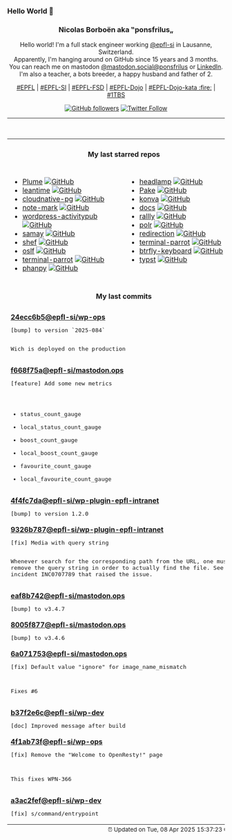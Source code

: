 ### Hello World 👋

<p align="center">
  <!-- use https://avatars.githubusercontent.com/u/176002?v=4 for your default github picture 
  <img src="https://raw.githubusercontent.com/ponsfrilus/ponsfrilus/master/img/ponsfrilus.png" title="Nicolas Borboën aka ‟ponsfrilus„" alt="Nicolas Borboën aka ‟ponsfrilus„" /> -->
  <h3 align="center">
    Nicolas Borboën aka ‟ponsfrilus„
  </h3>
  <p align="center">
    Hello world! I'm a full stack engineer working <a href="https://github.com/epfl-si">@epfl-si</a> in Lausanne, Switzerland.
    <br />Apparently, I'm hanging around on GitHub since 15 years and 3 months.
    <br />You can reach me on mastodon <a href="https://mastodon.social/@ponsfrilus" rel="me">@mastodon.social@ponsfrilus</a> or <a href="http://linkedin.com/in/nicolasborboen">LinkedIn</a>.
    <br />I'm also a teacher, a bots breeder, a happy husband and father of 2.
  </p>
  <p align="center">
    <a href="https://www.epfl.ch">#EPFL</a> | 
    <a href="https://github.com/epfl-si/">#EPFL-SI</a> | 
    <a href="https://github.com/epfl-fsd">#EPFL-FSD</a> | 
    <a href="https://github.com/topics/epfl-dojo">#EPFL-Dojo</a> | 
    <a href="https://github.com/topics/epfl-dojo-kata">#EPFL-Dojo-kata :fire:</a> | 
    <a href="https://en.wikipedia.org/wiki/Indentation_style#Variant:_1TBS_(OTBS)">#1TBS</a>
  </p>
  <p align="center">
    <a href="https://github.com/ponsfrilus"><img alt="GitHub followers" src="https://img.shields.io/github/followers/ponsfrilus?label=Follow%20me%20on%20github&style=social"></a>
    <a href="https://twitter.com/ponsfrilus"><img alt="Twitter Follow" src="https://img.shields.io/twitter/follow/ponsfrilus?label=follow%20me%20on%20twitter&style=social"></a>
  </p>
  </p><hr><table align="center">
<tr>
<td colspan="2" align="center"><h4>My last starred repos</h4></td>
</tr>
<tr>
<td valign="top">
<ul>
<li>
<a href="https://github.com/Plume-org/Plume" title="Federated blogging application, thanks to ActivityPub (now on https://git.joinplu.me/ — this is just a mirror)" target="_blank">Plume</a>&nbsp;<a href="https://github.com/Plume-org/Plume" title="Federated blogging application, thanks to ActivityPub (now on https://git.joinplu.me/ — this is just a mirror)" target="_blank"><img src="https://img.shields.io/github/stars/Plume-org/Plume?style=social" alt="GitHub"></a>
</li>
<li>
<a href="https://github.com/Leantime/leantime" title="Leantime is a goals focused project management system for non-project managers. Building with ADHD, Autism, and dyslexia in mind." target="_blank">leantime</a>&nbsp;<a href="https://github.com/Leantime/leantime" title="Leantime is a goals focused project management system for non-project managers. Building with ADHD, Autism, and dyslexia in mind." target="_blank"><img src="https://img.shields.io/github/stars/Leantime/leantime?style=social" alt="GitHub"></a>
</li>
<li>
<a href="https://github.com/cloudnative-pg/cloudnative-pg" title="CloudNativePG is a comprehensive platform designed to seamlessly manage PostgreSQL databases within Kubernetes environments, covering the entire operational lifecycle from initial deployment to ongoing maintenance" target="_blank">cloudnative-pg</a>&nbsp;<a href="https://github.com/cloudnative-pg/cloudnative-pg" title="CloudNativePG is a comprehensive platform designed to seamlessly manage PostgreSQL databases within Kubernetes environments, covering the entire operational lifecycle from initial deployment to ongoing maintenance" target="_blank"><img src="https://img.shields.io/github/stars/cloudnative-pg/cloudnative-pg?style=social" alt="GitHub"></a>
</li>
<li>
<a href="https://github.com/enchant97/note-mark" title="Note Mark is a lighting fast and minimal; web-based Markdown notes app." target="_blank">note-mark</a>&nbsp;<a href="https://github.com/enchant97/note-mark" title="Note Mark is a lighting fast and minimal; web-based Markdown notes app." target="_blank"><img src="https://img.shields.io/github/stars/enchant97/note-mark?style=social" alt="GitHub"></a>
</li>
<li>
<a href="https://github.com/Automattic/wordpress-activitypub" title="ActivityPub for WordPress" target="_blank">wordpress-activitypub</a>&nbsp;<a href="https://github.com/Automattic/wordpress-activitypub" title="ActivityPub for WordPress" target="_blank"><img src="https://img.shields.io/github/stars/Automattic/wordpress-activitypub?style=social" alt="GitHub"></a>
</li>
<li>
<a href="https://github.com/anandbaburajan/samay" title="Find a time which works for everyone" target="_blank">samay</a>&nbsp;<a href="https://github.com/anandbaburajan/samay" title="Find a time which works for everyone" target="_blank"><img src="https://img.shields.io/github/stars/anandbaburajan/samay?style=social" alt="GitHub"></a>
</li>
<li>
<a href="https://github.com/eduardoagarcia/shef" title="Shef is a powerful CLI framework for cooking up dynamic shell recipes." target="_blank">shef</a>&nbsp;<a href="https://github.com/eduardoagarcia/shef" title="Shef is a powerful CLI framework for cooking up dynamic shell recipes." target="_blank"><img src="https://img.shields.io/github/stars/eduardoagarcia/shef?style=social" alt="GitHub"></a>
</li>
<li>
<a href="https://github.com/epfl-fsd/oslf" title="null" target="_blank">oslf</a>&nbsp;<a href="https://github.com/epfl-fsd/oslf" title="null" target="_blank"><img src="https://img.shields.io/github/stars/epfl-fsd/oslf?style=social" alt="GitHub"></a>
</li>
<li>
<a href="https://github.com/kz6fittycent/terminal-parrot" title="null" target="_blank">terminal-parrot</a>&nbsp;<a href="https://github.com/kz6fittycent/terminal-parrot" title="null" target="_blank"><img src="https://img.shields.io/github/stars/kz6fittycent/terminal-parrot?style=social" alt="GitHub"></a>
</li>
<li>
<a href="https://github.com/cheeaun/phanpy" title="A minimalistic opinionated Mastodon web client" target="_blank">phanpy</a>&nbsp;<a href="https://github.com/cheeaun/phanpy" title="A minimalistic opinionated Mastodon web client" target="_blank"><img src="https://img.shields.io/github/stars/cheeaun/phanpy?style=social" alt="GitHub"></a>
</li>
</ul>
<img width="450" height="1" /></td>
<td valign="top">
<ul>
<li>
<a href="https://github.com/kubernetes-sigs/headlamp" title="A Kubernetes web UI that is fully-featured, user-friendly and extensible" target="_blank">headlamp</a>&nbsp;<a href="https://github.com/kubernetes-sigs/headlamp" title="A Kubernetes web UI that is fully-featured, user-friendly and extensible" target="_blank"><img src="https://img.shields.io/github/stars/kubernetes-sigs/headlamp?style=social" alt="GitHub"></a>
</li>
<li>
<a href="https://github.com/tw93/Pake" title="🤱🏻 Turn any webpage into a desktop app with Rust.  🤱🏻 利用 Rust 轻松构建轻量级多端桌面应用" target="_blank">Pake</a>&nbsp;<a href="https://github.com/tw93/Pake" title="🤱🏻 Turn any webpage into a desktop app with Rust.  🤱🏻 利用 Rust 轻松构建轻量级多端桌面应用" target="_blank"><img src="https://img.shields.io/github/stars/tw93/Pake?style=social" alt="GitHub"></a>
</li>
<li>
<a href="https://github.com/konvajs/konva" title="Konva.js is an HTML5 Canvas JavaScript framework that extends the 2d context by enabling canvas interactivity for desktop and mobile applications." target="_blank">konva</a>&nbsp;<a href="https://github.com/konvajs/konva" title="Konva.js is an HTML5 Canvas JavaScript framework that extends the 2d context by enabling canvas interactivity for desktop and mobile applications." target="_blank"><img src="https://img.shields.io/github/stars/konvajs/konva?style=social" alt="GitHub"></a>
</li>
<li>
<a href="https://github.com/suitenumerique/docs" title="A collaborative note taking, wiki and documentation platform that scales. Built with Django and React. Opensource alternative to Notion or Outline." target="_blank">docs</a>&nbsp;<a href="https://github.com/suitenumerique/docs" title="A collaborative note taking, wiki and documentation platform that scales. Built with Django and React. Opensource alternative to Notion or Outline." target="_blank"><img src="https://img.shields.io/github/stars/suitenumerique/docs?style=social" alt="GitHub"></a>
</li>
<li>
<a href="https://github.com/lukevella/rallly" title="Rallly is an open-source scheduling and collaboration tool designed to make organizing events and meetings easier." target="_blank">rallly</a>&nbsp;<a href="https://github.com/lukevella/rallly" title="Rallly is an open-source scheduling and collaboration tool designed to make organizing events and meetings easier." target="_blank"><img src="https://img.shields.io/github/stars/lukevella/rallly?style=social" alt="GitHub"></a>
</li>
<li>
<a href="https://github.com/cydrobolt/polr" title=":aerial_tramway: A modern, powerful, and robust URL shortener" target="_blank">polr</a>&nbsp;<a href="https://github.com/cydrobolt/polr" title=":aerial_tramway: A modern, powerful, and robust URL shortener" target="_blank"><img src="https://img.shields.io/github/stars/cydrobolt/polr?style=social" alt="GitHub"></a>
</li>
<li>
<a href="https://github.com/johngodley/redirection" title="Manage all your WordPress 301 redirects and monitor 404 errors" target="_blank">redirection</a>&nbsp;<a href="https://github.com/johngodley/redirection" title="Manage all your WordPress 301 redirects and monitor 404 errors" target="_blank"><img src="https://img.shields.io/github/stars/johngodley/redirection?style=social" alt="GitHub"></a>
</li>
<li>
<a href="https://github.com/jmhobbs/terminal-parrot" title="null" target="_blank">terminal-parrot</a>&nbsp;<a href="https://github.com/jmhobbs/terminal-parrot" title="null" target="_blank"><img src="https://img.shields.io/github/stars/jmhobbs/terminal-parrot?style=social" alt="GitHub"></a>
</li>
<li>
<a href="https://github.com/SolidHal/btrfly-keyboard" title="small dactyl with the halves squished together" target="_blank">btrfly-keyboard</a>&nbsp;<a href="https://github.com/SolidHal/btrfly-keyboard" title="small dactyl with the halves squished together" target="_blank"><img src="https://img.shields.io/github/stars/SolidHal/btrfly-keyboard?style=social" alt="GitHub"></a>
</li>
<li>
<a href="https://github.com/typst/typst" title="A new markup-based typesetting system that is powerful and easy to learn." target="_blank">typst</a>&nbsp;<a href="https://github.com/typst/typst" title="A new markup-based typesetting system that is powerful and easy to learn." target="_blank"><img src="https://img.shields.io/github/stars/typst/typst?style=social" alt="GitHub"></a>
</li>
</ul>
<img width="450" height="1" /></td>
</tr>
<tr>
<td colspan="2" align="center"><h4>My last commits</h4></td>
</tr>
<tr>
        <td colspan="2">
          <div><strong><a href="https://api.github.com/repos/epfl-si/wp-ops/commits/24ecc6b5d5c5adb939f3abddbcfbd63a24e21b90" title="2025-04-08T07:29:45.000+02:00" target="_blank">24ecc6b5</a><a href="https://github.com/epfl-si">@epfl-si</a><a href="https://github.com/epfl-si/wp-ops" title="DevOps infrastructure for the WordPress-at-EFPL project">/wp-ops</a></strong></div>
          <pre>[bump] to version `2025-084`

Wich is deployed on the production</pre>
        </td>
        </tr><tr>
        <td colspan="2">
          <div><strong><a href="https://api.github.com/repos/epfl-si/mastodon.ops/commits/f668f75a92b73a3506f5a65c20d1661dbdee3898" title="2025-04-07T22:52:15.000+02:00" target="_blank">f668f75a</a><a href="https://github.com/epfl-si">@epfl-si</a><a href="https://github.com/epfl-si/mastodon.ops" title="Mastodon server of EPFL">/mastodon.ops</a></strong></div>
          <pre>[feature] Add some new metrics

- status_count_gauge
- local_status_count_gauge
- boost_count_gauge
- local_boost_count_gauge
- favourite_count_gauge
- local_favourite_count_gauge</pre>
        </td>
        </tr><tr>
        <td colspan="2">
          <div><strong><a href="https://api.github.com/repos/epfl-si/wp-plugin-epfl-intranet/commits/4f4fc7da5d52d1221679516920789908e9c8f01a" title="2025-04-07T16:43:30.000+02:00" target="_blank">4f4fc7da</a><a href="https://github.com/epfl-si">@epfl-si</a><a href="https://github.com/epfl-si/wp-plugin-epfl-intranet" title="null">/wp-plugin-epfl-intranet</a></strong></div>
          <pre>[bump] to version 1.2.0</pre>
        </td>
        </tr><tr>
        <td colspan="2">
          <div><strong><a href="https://api.github.com/repos/epfl-si/wp-plugin-epfl-intranet/commits/9326b787b69f4e1de9ed6050d3f9c2dbe1480aee" title="2025-04-07T16:40:14.000+02:00" target="_blank">9326b787</a><a href="https://github.com/epfl-si">@epfl-si</a><a href="https://github.com/epfl-si/wp-plugin-epfl-intranet" title="null">/wp-plugin-epfl-intranet</a></strong></div>
          <pre>[fix] Media with query string

Whenever search for the corresponding path from the URL, one must remove
the query string in order to actually find the file. See the incident
INC0707789 that raised the issue.</pre>
        </td>
        </tr><tr>
        <td colspan="2">
          <div><strong><a href="https://api.github.com/repos/epfl-si/mastodon.ops/commits/eaf8b742da24c6d15a13a78a5cfd930a61d64519" title="2025-04-07T07:01:46.000+02:00" target="_blank">eaf8b742</a><a href="https://github.com/epfl-si">@epfl-si</a><a href="https://github.com/epfl-si/mastodon.ops" title="Mastodon server of EPFL">/mastodon.ops</a></strong></div>
          <pre>[bump] to v3.4.7</pre>
        </td>
        </tr><tr>
        <td colspan="2">
          <div><strong><a href="https://api.github.com/repos/epfl-si/mastodon.ops/commits/8005f8771ff4999e457db957b06357cd058fed39" title="2025-03-28T06:32:35.000+01:00" target="_blank">8005f877</a><a href="https://github.com/epfl-si">@epfl-si</a><a href="https://github.com/epfl-si/mastodon.ops" title="Mastodon server of EPFL">/mastodon.ops</a></strong></div>
          <pre>[bump] to v3.4.6</pre>
        </td>
        </tr><tr>
        <td colspan="2">
          <div><strong><a href="https://api.github.com/repos/epfl-si/mastodon.ops/commits/6a0717533d95fd6f3e44653d1b1b60d0c022bf5d" title="2025-03-28T06:23:54.000+01:00" target="_blank">6a071753</a><a href="https://github.com/epfl-si">@epfl-si</a><a href="https://github.com/epfl-si/mastodon.ops" title="Mastodon server of EPFL">/mastodon.ops</a></strong></div>
          <pre>[fix] Default value "ignore" for image_name_mismatch

Fixes #6</pre>
        </td>
        </tr><tr>
        <td colspan="2">
          <div><strong><a href="https://api.github.com/repos/epfl-si/wp-dev/commits/b37f2e6cd9ff06a9f9c10709fbca92c1ca9125a5" title="2025-03-26T18:33:27.000+01:00" target="_blank">b37f2e6c</a><a href="https://github.com/epfl-si">@epfl-si</a><a href="https://github.com/epfl-si/wp-dev" title="Development environment for the EPFL VPSI WordPress service">/wp-dev</a></strong></div>
          <pre>[doc] Improved message after build</pre>
        </td>
        </tr><tr>
        <td colspan="2">
          <div><strong><a href="https://api.github.com/repos/epfl-si/wp-ops/commits/4f1ab73fb8c6c63c20dd6bc0ad0be688af465900" title="2025-03-26T16:18:04.000+01:00" target="_blank">4f1ab73f</a><a href="https://github.com/epfl-si">@epfl-si</a><a href="https://github.com/epfl-si/wp-ops" title="DevOps infrastructure for the WordPress-at-EFPL project">/wp-ops</a></strong></div>
          <pre>[fix] Remove the "Welcome to OpenResty!" page

This fixes WPN-366</pre>
        </td>
        </tr><tr>
        <td colspan="2">
          <div><strong><a href="https://api.github.com/repos/epfl-si/wp-dev/commits/a3ac2fefcf9c20aaf0c9865593d093ebfc030077" title="2025-03-26T14:41:14.000+01:00" target="_blank">a3ac2fef</a><a href="https://github.com/epfl-si">@epfl-si</a><a href="https://github.com/epfl-si/wp-dev" title="Development environment for the EPFL VPSI WordPress service">/wp-dev</a></strong></div>
          <pre>[fix] s/command/entrypoint</pre>
        </td>
        </tr><tfoot>
<tr>
<td colspan="2" align="right">
<img width="900" height="1" />
<small>⏰ Updated on Tue, 08 Apr 2025 15:37:23 GMT</small>
</td>
</tr>
</tfoot>
<br />
</table>
